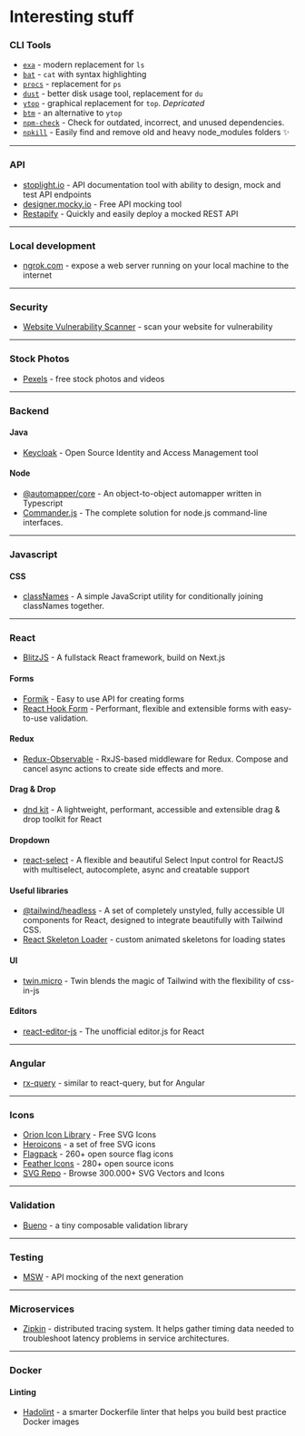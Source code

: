 # Interesting stuff 

### CLI Tools
* [`exa`](https://github.com/ogham/exa) - modern replacement for `ls`
* [`bat`](https://github.com/sharkdp/bat) - `cat` with syntax highlighting
* [`procs`](https://github.com/dalance/procs) - replacement for `ps`
* [`dust`](https://github.com/bootandy/dust) - better disk usage tool, replacement for `du`
* [`ytop`](https://github.com/cjbassi/ytop) - graphical replacement for `top`. *Depricated*
* [`btm`](https://github.com/ClementTsang/bottom) - an alternative to `ytop`
* [`npm-check`](https://www.npmjs.com/package/npm-check) - Check for outdated, incorrect, and unused dependencies.
* [`npkill`](https://www.npmjs.com/package/npkill) - Easily find and remove old and heavy node_modules folders ✨

---

### API
* [stoplight.io](stoplight.io) - API documentation tool with ability to design, mock and test API endpoints
* [designer.mocky.io](https://designer.mocky.io/) - Free API mocking tool
* [Restapify](https://restapify.vercel.app/) - Quickly and easily deploy a mocked REST API

---

### Local development
* [ngrok.com](https://ngrok.com/) - expose a web server running on your local machine to the internet

---

### Security
* [Website Vulnerability Scanner](https://pentest-tools.com/website-vulnerability-scanning/website-scanner) - scan your website for vulnerability

---

### Stock Photos
* [Pexels](https://www.pexels.com/) - free stock photos and videos

---

### Backend
#### Java
* [Keycloak](https://www.keycloak.org/) - Open Source Identity and Access Management tool

#### Node
* [@automapper/core](https://automapperts.netlify.app/) - An object-to-object automapper written in Typescript
* [Commander.js](https://github.com/tj/commander.js) - The complete solution for node.js command-line interfaces.

---

### Javascript
#### CSS
* [classNames](https://github.com/JedWatson/classnames) - A simple JavaScript utility for conditionally joining classNames together.

---

### React
* [BlitzJS](https://blitzjs.com/) - A fullstack React framework, build on Next.js

#### Forms
* [Formik](https://formik.org/) - Easy to use API for creating forms
* [React Hook Form](https://react-hook-form.com/) - Performant, flexible and extensible forms with easy-to-use validation.

#### Redux
* [Redux-Observable](https://redux-observable.js.org/) - RxJS-based middleware for Redux. Compose and cancel async actions to create side effects and more.

#### Drag & Drop
* [dnd kit](https://dndkit.com/) - A lightweight, performant, accessible and extensible drag & drop toolkit for React

#### Dropdown
* [react-select](https://react-select.com/home) - A flexible and beautiful Select Input control for ReactJS with multiselect, autocomplete, async and creatable support

#### Useful libraries
* [@tailwind/headless](https://github.com/tailwindlabs/headlessui/tree/develop/packages/%40headlessui-react) - A set of completely unstyled, fully accessible UI components for React, designed to integrate beautifully with Tailwind CSS.
* [React Skeleton Loader](https://github.com/henrykuzmick/react-skeleton-loader) - custom animated skeletons for loading states

#### UI
* [twin.micro](https://github.com/ben-rogerson/twin.macro) - Twin blends the magic of Tailwind with the flexibility of css-in-js

#### Editors
* [react-editor-js](https://github.com/Jungwoo-An/react-editor-js) - The unofficial editor.js for React

---

### Angular
* [rx-query](https://github.com/timdeschryver/rx-query) - similar to react-query, but for Angular

---

### Icons
* [Orion Icon Library](https://orioniconlibrary.com/) - Free SVG Icons
* [Heroicons](https://heroicons.dev/) - a set of free SVG icons
* [Flagpack](https://www.flagpack.xyz/) - 260+ open source flag icons
* [Feather Icons](https://feathericons.com/) - 280+ open source icons
* [SVG Repo](https://www.svgrepo.com/) - Browse 300.000+ SVG Vectors and Icons

---

### Validation
* [Bueno](https://github.com/philipnilsson/bueno) - a tiny composable validation library

---

### Testing
* [MSW](https://mswjs.io/) - API mocking of the next generation

---

### Microservices
* [Zipkin](https://zipkin.io/) - distributed tracing system. It helps gather timing data needed to troubleshoot latency problems in service architectures.

---

### Docker
#### Linting
* [Hadolint](https://github.com/hadolint/hadolint) - a smarter Dockerfile linter that helps you build best practice Docker images
